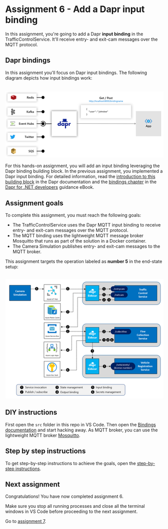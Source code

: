 # Assignment 6 - Add a Dapr input binding

In this assignment, you're going to add a Dapr **input binding** in the TrafficControlService. It'll receive entry- and exit-cam messages over the MQTT protocol.

## Dapr bindings

In this assignment you'll focus on Dapr input bindings. The following diagram depicts how input bindings work:

<img src="img/input-binding.png" style="zoom: 50%;padding-top: 40px;" />

For this hands-on assignment, you will add an input binding leveraging the Dapr binding building block. In the previous assignment, you implemented a Dapr input binding. For detailed information, read the [introduction to this building block](https://docs.dapr.io/developing-applications/building-blocks/bindings/) in the Dapr documentation and the [bindings chapter](https://docs.microsoft.com/dotnet/architecture/dapr-for-net-developers/bindings) in the [Dapr for .NET developers](https://docs.microsoft.com/dotnet/architecture/dapr-for-net-developers/) guidance eBook.


## Assignment goals

To complete this assignment, you must reach the following goals:

- The TrafficControlService uses the Dapr MQTT input binding to receive entry- and exit-cam messages over the MQTT protocol.
- The MQTT binding uses the lightweight MQTT message broker Mosquitto that runs as part of the solution in a Docker container.
- The Camera Simulation publishes entry- and exit-cam messages to the MQTT broker.

This assignment targets the operation labeled as **number 5** in the end-state setup:

<img src="../img/dapr-setup.png" style="zoom: 67%;padding-top: 25px;" />

## DIY instructions

First open the `src` folder in this repo in VS Code. Then open the [Bindings documentation](https://docs.dapr.io/developing-applications/building-blocks/bindings/) and start hacking away. As MQTT broker, you can use the lightweight MQTT broker [Mosquitto](https://mosquitto.org/).

## Step by step instructions

To get step-by-step instructions to achieve the goals, open the [step-by-step instructions](step-by-step.md).

## Next assignment

Congratulations! You have now completed assignment 6.

Make sure you stop all running processes and close all the terminal windows in VS Code before proceeding to the next assignment.

Go to [assignment 7](../Assignment07/README.md).
